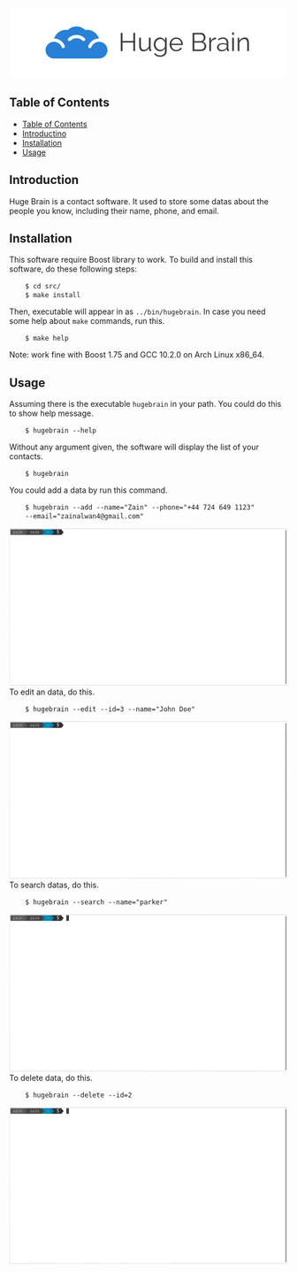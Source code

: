 ![Huge Brain](assets/img/logo.png)

## Table of Contents
* [Table of Contents](#table-of-contents)
* [Introductino](#introduciton)
* [Installation](#installation)
* [Usage](#usage)

## Introduction
Huge Brain is a contact software. It used to store some datas about the people
you know, including their name, phone, and email.

## Installation
This software require Boost library to work. To build and install this software,
do these following steps:
```
    $ cd src/
    $ make install
```
Then, executable will appear in as `../bin/hugebrain`.
In case you need some help about `make` commands, run this.
```
    $ make help
```
Note: work fine with Boost 1.75 and GCC 10.2.0 on Arch Linux x86_64.

## Usage
Assuming there is the executable `hugebrain` in your path. You could do this to
show help message.
```
    $ hugebrain --help
```
Without any argument given, the software will display the list of your contacts.
```
    $ hugebrain
```
You could add a data by run this command.
```
    $ hugebrain --add --name="Zain" --phone="+44 724 649 1123" 
    --email="zainalwan4@gmail.com"
```
![Adding data](assets/img/add.gif)
To edit an data, do this.
```
    $ hugebrain --edit --id=3 --name="John Doe" 
```
![Editing data](assets/img/edit.gif)
To search datas, do this.
```
    $ hugebrain --search --name="parker"
```
![Searching data](assets/img/search.gif)
To delete data, do this.
```
    $ hugebrain --delete --id=2
```
![Deleting data](assets/img/delete.gif)